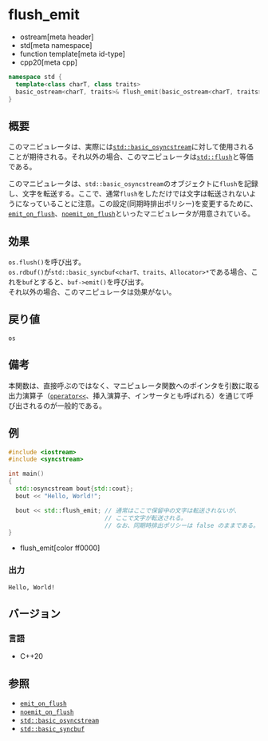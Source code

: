 # flush_emit
* ostream[meta header]
* std[meta namespace]
* function template[meta id-type]
* cpp20[meta cpp]

```cpp
namespace std {
  template<class charT, class traits>
  basic_ostream<charT, traits>& flush_emit(basic_ostream<charT, traits>& os);
}
```

## 概要
このマニピュレータは、実際には[`std::basic_osyncstream`](../syncstream/basic_osyncstream.md)に対して使用されることが期待される。それ以外の場合、このマニピュレータは[`std::flush`](flush.md)と等価である。

このマニピュレータは、`std::basic_osyncstream`のオブジェクトに`flush`を記録し、文字を転送する。ここで、通常`flush`をしただけでは文字は転送されないようになっていることに注意。この設定(同期時排出ポリシー)を変更するために、[`emit_on_flush`](emit_on_flush.md)、[`noemit_on_flush`](noemit_on_flush.md)といったマニピュレータが用意されている。


## 効果
`os.flush()`を呼び出す。  
`os.rdbuf()`が`std::basic_syncbuf<charT、traits、Allocator>*`である場合、これを`buf`とすると、`buf->emit()`を呼び出す。  
それ以外の場合、このマニピュレータは効果がない。


## 戻り値
`os`

## 備考
本関数は、直接呼ぶのではなく、マニピュレータ関数へのポインタを引数に取る出力演算子（[`operator<<`](basic_ostream/op_ostream.md)、挿入演算子、インサータとも呼ばれる）を通じて呼び出されるのが一般的である。

## 例
```cpp example
#include <iostream>
#include <syncstream>

int main()
{
  std::osyncstream bout{std::cout};
  bout << "Hello, World!";

  bout << std::flush_emit; // 通常はここで保留中の文字は転送されないが、
                           // ここで文字が転送される。
                           // なお、同期時排出ポリシーは false のままである。
}
```
* flush_emit[color ff0000]

### 出力
```
Hello, World!
```

## バージョン
### 言語
- C++20

## 参照
- [`emit_on_flush`](emit_on_flush.md)
- [`noemit_on_flush`](noemit_on_flush.md)
- [`std::basic_osyncstream`](../syncstream/basic_osyncstream.md)
- [`std::basic_syncbuf`](../syncstream/basic_syncbuf.md)
